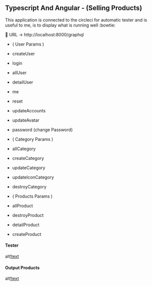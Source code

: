 ## Typescript And Angular - (Selling Products)

This application is connected to the circleci for automatic tester and is useful to me,
is to display what is running well :bowtie:

:link: URL -> http://localhost:8000/graphql

- ( User Params )
- createUser
- login
- allUser
- detailUser
- me
- reset
- updateAccounts
- updateAvatar
- password (change Password)

- ( Category Params )
- allCategory
- createCategory
- updateCategory
- updateIconCategory
- destroyCategory

- ( Products Params )
- allProduct
- destroyProduct
- detailProduct
- createProduct

#### Tester

alt[!text](https://scontent.fsrg1-1.fna.fbcdn.net/v/t1.6435-9/175322201_1389448468055237_1199650297230663028_n.jpg?_nc_cat=109&ccb=1-3&_nc_sid=730e14&_nc_eui2=AeHoOdUjDfo488eSDCOFLYZmJ0BJmqJx7TcnQEmaonHtN3cE4tdZczuSEL4bo9m_UCdcud7KbRa39DytSzMPkeTq&_nc_ohc=2ROvYB3FO7QAX_Kx0TI&_nc_ht=scontent.fsrg1-1.fna&oh=ff2ea9c54e438f1c1b54c4a0c69034fc&oe=60A2EEA7)

#### Output Products

alt[!text](https://scontent.fsrg1-1.fna.fbcdn.net/v/t1.6435-9/174283192_1389448471388570_8666543218308233163_n.jpg?_nc_cat=101&ccb=1-3&_nc_sid=730e14&_nc_eui2=AeEN82weknll1EO1GNk9bChtVKIz1rxjCXpUojPWvGMJehdHAFtIbhYdTH26dgcqrcVFI717GwQwjLiYfke0KodG&_nc_ohc=Sbm5-s8Ep1gAX8sEP-u&_nc_ht=scontent.fsrg1-1.fna&oh=79ec06f23f7031d46dcb24e61a9f2b09&oe=60A32097)
